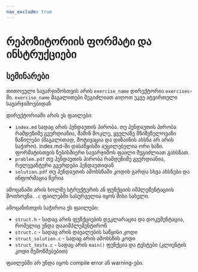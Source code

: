 ```yaml
---
nav_exclude: true
---
```



# რეპოზიტორიის ფორმატი და ინსტრუქციები

## სემინარები
თითოეული სავარჯიშოსთვის არის `exercise_name` დირექტორია `exercises`-ში. `exercise_name` მაგალითები შეგიძლიათ აიღოთ უკვე ატვირთული სავარჯიშოებიდან 


დირექტორიაში არის ეს ფაილები:
- `index.md` სადაც არის ჰენდაუთის პირობა. თუ ჰენდაუთის პირობა რამდენიმე გვერდიანია, მაშინ მოკლე, ყველაზე მნიშვნელოვანი ნაწილები (მაგალითად, მოტივაცია და დიზაინის ახსნა არ არის საჭირო). index.md-ში დასაწყისში აუცილებელია ორი ხაზი. ფორმატისთვის ნებისმიერი სავარჯიშოს ფაილი შეგიძლიათ გახსნათ.
- `problem.pdf` თუ ჰენდაუთის პირობა რამდენიმე გვერდიანია, რელევანტური გვერდები ჰენდაუთიდან
- `solution.pdf` თუ ჰენდაუთის ამოხსნაში კოდის გარდა სხვა ახსნები და ინფორმაცია წერია

ამოცანაში არის ხოლმე სტრუქტურის ან ფუნქციის იმპლემენტაციის მოთხოვნა. `.c` ფაილებში სასურველია იყოს მისი სახელი. 

ამოცანისთვის საჭიროა ეს ფაილები:
- `struct.h` - სადაც არის ფუნქციების დეკლარაცია და დოკუმენტაცია, რომელიც უნდა დააიმპლემენტირონ
- `struct.c` - სადაც არის დავალების საწყისი კოდი
- `struct_solution.c` - სადაც არის ამოხსნის კოდი
- `struct_tests.c` - სადაც არის `main()` ფუნქცია და ტესტები (კლიენტის კოდი შემოწმებებით)

ფაილებში არ უნდა იყოს compile error ან warning-ები.
